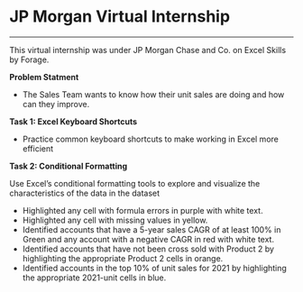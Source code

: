 # JP Morgan Virtual Internship
-------------------------------------------------------------------------------------------
This virtual internship was under JP Morgan Chase and Co. on Excel Skills by Forage.

**Problem Statment**
* The Sales Team wants to know how their unit sales are doing and how can they improve.

**Task 1: Excel Keyboard Shortcuts**
* Practice common keyboard shortcuts to make working in Excel more efficient

**Task 2: Conditional Formatting**

Use Excel’s conditional formatting tools to explore and visualize the characteristics of the data in the dataset

* Highlighted any cell with formula errors in purple with white text.
* Highlighted any cell with missing values in yellow.
* Identified accounts that have a 5-year sales CAGR of at least 100% in Green and any account with a negative CAGR in red with white text.
* Identified accounts that have not been cross sold with Product 2 by highlighting the appropriate Product 2 cells in orange.
* Identified accounts in the top 10% of unit sales for 2021 by highlighting the appropriate 2021-unit cells in blue.
